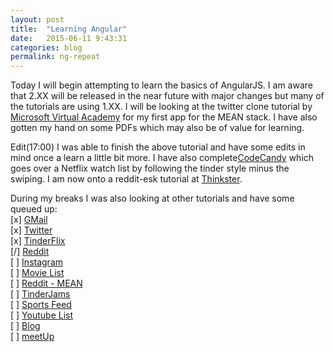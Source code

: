 ```yaml
---
layout: post
title:  "Learning Angular"
date:   2015-06-11 9:43:31
categories: blog
permalink: ng-repeat
---
```

Today I will begin attempting to learn the basics of AngularJS. I am aware that 2.XX will be released in the near future with major changes but many of the tutorials are using 1.XX. I will be looking at the twitter clone tutorial by [Microsoft Virtual Academy](https://www.youtube.com/watch?v=Jh0er2pRcq8) for my first app for the MEAN stack. I have also gotten my hand on some PDFs which may also be of value for learning.

Edit(17:00)
I was able to finish the above tutorial and have some edits in mind once a learn a little bit more.
I have also complete[CodeCandy](http://codecandy.io/courses/tinder-for-netflix) which goes over a Netflix watch list by following the tinder style minus the swiping. I am now onto a reddit-esk tutorial at [Thinkster](https://thinkster.io/learn-to-build-realtime-webapps/).

During my breaks I was also looking at other tutorials and have some queued up:<br>
[x] [GMail](https://www.thinkful.com/learn/angularjs-tutorial-build-a-gmail-clone/) <br>
[x] [Twitter](https://www.youtube.com/watch?v=Jh0er2pRcq8)<br>
[x] [TinderFlix](http://codecandy.io/courses/tinder-for-netflix)<br>
[/] [Reddit](https://thinkster.io/learn-to-build-realtime-webapps/)<br>
[ ] [Instagram](https://hackhands.com/building-instagram-clone-angularjs-satellizer-nodejs-mongodb/)<br>
[ ] [Movie List](http://www.revillweb.com/tutorials/angularjs-in-30-minutes-angularjs-tutorial/)<br>
[ ] [Reddit - MEAN](https://thinkster.io/mean-stack-tutorial/)<br>
[ ] [TinderJams](https://thinkster.io/ionic-framework-tutorial/)<br>
[ ] [Sports Feed](http://www.toptal.com/angular-js/a-step-by-step-guide-to-your-first-angularjs-app)<br>
[ ] [Youtube List](https://youtu.be/OhPFgqHz68o)<br>
[ ] [Blog](https://youtu.be/xjuoBGIiXsM)<br>
[ ] [meetUp](https://youtu.be/AEE7DY2AYvI)<br>

